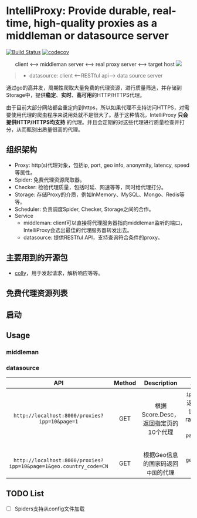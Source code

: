 # IntelliProxy: Provide durable, real-time, high-quality proxies as a middleman or datasource server

[![Build Status](https://travis-ci.org/Leosocy/IntelliProxy.svg?branch=master)](https://travis-ci.org/Leosocy/IntelliProxy)
[![codecov](https://codecov.io/gh/Leosocy/IntelliProxy/branch/master/graph/badge.svg)](https://codecov.io/gh/Leosocy/IntelliProxy)

<p align="center">
client <--> middleman server <--> real proxy server <--> target host
  <a href="https://github.com/Leosocy/IntelliProxy">
    <img src="https://blog-images-1257621236.cos.ap-shanghai.myqcloud.com/IntelliProxy-MiddlemanServer.gif">
  </a>
</p>

> - datasource: client <--RESTful api--> data source server

通过go的高并发，周期性爬取大量免费的代理资源，进行质量筛选，并存储到Storage中，提供**稳定**、**实时**、**高可用**的HTTP/HTTPS代理。

由于目前大部分网站都会重定向到https，所以如果代理不支持访问HTTPS，对需要使用代理的爬虫程序来说用处就不是很大了。基于这种情况，IntelliProxy **只会提供HTTP/HTTPS均支持** 的代理。并且会定期的对这些代理进行质量检查并打分，从而甄别出质量很高的代理。

## 组织架构

- Proxy: http(s)代理对象，包括ip, port, geo info, anonymity, latency, speed等属性。
- Spider: 免费代理资源爬取器。
- Checker: 检验代理质量，包括时延、网速等等，同时给代理打分。
- Storage: 存储Proxy的介质，例如InMemory、MySQL、Mongo、Redis等等。
- Scheduler: 负责调度Spider, Checker, Storage之间的合作。
- Service  
  - middleman: client可以直接将代理服务器指向middleman监听的端口，IntelliProxy会选出最佳的代理服务器转发出去。
  - datasource: 提供RESTful API，支持查询符合条件的proxy。

## 主要用到的开源包

- [colly](https://github.com/gocolly/colly)，用于发起请求，解析响应等等。

## 免费代理资源列表

## 启动

## Usage

### middleman

### datasource

|                                API                                | Method |             Description              |                       Args                        |  Try  |
| :---------------------------------------------------------------: | :----: | :----------------------------------: | :-----------------------------------------------: | :---: |
|           `http://localhost:8000/proxies?ipp=10&page=1`           |  GET   | 根据Score.Desc，返回指定页的10个代理 | `ipp`:一页返回n条记录，range(0, 50]  `page`:第n页 |       |
| `http://localhost:8000/proxies?ipp=10&page=1&geo.country_code=CN` |  GET   | 根据Geo信息的国家码返回`中国`的代理  |                  `geo.xxx`: xxx                   |

## TODO List

- [ ] Spiders支持从config文件加载
